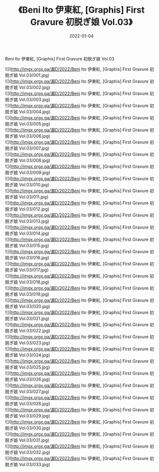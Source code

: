 ﻿---
layout: post
title:  《Beni Ito 伊東紅, [Graphis] First Gravure 初脱ぎ娘 Vol.03》
date:   2022-01-04
img: http://imgx.orgx.ga/漏D/2022/Beni Ito 伊東紅, [Graphis] First Gravure 初脱ぎ娘 Vol.03/000.jpg
categories: [美女, 清纯, 唯美]
---

Beni Ito 伊東紅, [Graphis] First Gravure 初脱ぎ娘 Vol.03

  ![](http://imgx.orgx.ga/漏D/2022/Beni Ito 伊東紅, [Graphis] First Gravure 初脱ぎ娘 Vol.03/001.jpg) <br> ![](http://imgx.orgx.ga/漏D/2022/Beni Ito 伊東紅, [Graphis] First Gravure 初脱ぎ娘 Vol.03/002.jpg) <br> ![](http://imgx.orgx.ga/漏D/2022/Beni Ito 伊東紅, [Graphis] First Gravure 初脱ぎ娘 Vol.03/003.jpg) <br> ![](http://imgx.orgx.ga/漏D/2022/Beni Ito 伊東紅, [Graphis] First Gravure 初脱ぎ娘 Vol.03/004.jpg) <br> ![](http://imgx.orgx.ga/漏D/2022/Beni Ito 伊東紅, [Graphis] First Gravure 初脱ぎ娘 Vol.03/005.jpg) <br> ![](http://imgx.orgx.ga/漏D/2022/Beni Ito 伊東紅, [Graphis] First Gravure 初脱ぎ娘 Vol.03/006.jpg) <br> ![](http://imgx.orgx.ga/漏D/2022/Beni Ito 伊東紅, [Graphis] First Gravure 初脱ぎ娘 Vol.03/007.jpg) <br> ![](http://imgx.orgx.ga/漏D/2022/Beni Ito 伊東紅, [Graphis] First Gravure 初脱ぎ娘 Vol.03/008.jpg) <br> ![](http://imgx.orgx.ga/漏D/2022/Beni Ito 伊東紅, [Graphis] First Gravure 初脱ぎ娘 Vol.03/009.jpg) <br> ![](http://imgx.orgx.ga/漏D/2022/Beni Ito 伊東紅, [Graphis] First Gravure 初脱ぎ娘 Vol.03/010.jpg) <br> ![](http://imgx.orgx.ga/漏D/2022/Beni Ito 伊東紅, [Graphis] First Gravure 初脱ぎ娘 Vol.03/011.jpg) <br> ![](http://imgx.orgx.ga/漏D/2022/Beni Ito 伊東紅, [Graphis] First Gravure 初脱ぎ娘 Vol.03/012.jpg) <br> ![](http://imgx.orgx.ga/漏D/2022/Beni Ito 伊東紅, [Graphis] First Gravure 初脱ぎ娘 Vol.03/013.jpg) <br> ![](http://imgx.orgx.ga/漏D/2022/Beni Ito 伊東紅, [Graphis] First Gravure 初脱ぎ娘 Vol.03/014.jpg) <br> ![](http://imgx.orgx.ga/漏D/2022/Beni Ito 伊東紅, [Graphis] First Gravure 初脱ぎ娘 Vol.03/015.jpg) <br> ![](http://imgx.orgx.ga/漏D/2022/Beni Ito 伊東紅, [Graphis] First Gravure 初脱ぎ娘 Vol.03/016.jpg) <br> ![](http://imgx.orgx.ga/漏D/2022/Beni Ito 伊東紅, [Graphis] First Gravure 初脱ぎ娘 Vol.03/017.jpg) <br> ![](http://imgx.orgx.ga/漏D/2022/Beni Ito 伊東紅, [Graphis] First Gravure 初脱ぎ娘 Vol.03/018.jpg) <br> ![](http://imgx.orgx.ga/漏D/2022/Beni Ito 伊東紅, [Graphis] First Gravure 初脱ぎ娘 Vol.03/019.jpg) <br> ![](http://imgx.orgx.ga/漏D/2022/Beni Ito 伊東紅, [Graphis] First Gravure 初脱ぎ娘 Vol.03/020.jpg) <br> ![](http://imgx.orgx.ga/漏D/2022/Beni Ito 伊東紅, [Graphis] First Gravure 初脱ぎ娘 Vol.03/021.jpg) <br> ![](http://imgx.orgx.ga/漏D/2022/Beni Ito 伊東紅, [Graphis] First Gravure 初脱ぎ娘 Vol.03/022.jpg) <br> ![](http://imgx.orgx.ga/漏D/2022/Beni Ito 伊東紅, [Graphis] First Gravure 初脱ぎ娘 Vol.03/023.jpg) <br> ![](http://imgx.orgx.ga/漏D/2022/Beni Ito 伊東紅, [Graphis] First Gravure 初脱ぎ娘 Vol.03/024.jpg) <br> ![](http://imgx.orgx.ga/漏D/2022/Beni Ito 伊東紅, [Graphis] First Gravure 初脱ぎ娘 Vol.03/025.jpg) <br> ![](http://imgx.orgx.ga/漏D/2022/Beni Ito 伊東紅, [Graphis] First Gravure 初脱ぎ娘 Vol.03/026.jpg) <br> ![](http://imgx.orgx.ga/漏D/2022/Beni Ito 伊東紅, [Graphis] First Gravure 初脱ぎ娘 Vol.03/027.jpg) <br> ![](http://imgx.orgx.ga/漏D/2022/Beni Ito 伊東紅, [Graphis] First Gravure 初脱ぎ娘 Vol.03/028.jpg) <br> ![](http://imgx.orgx.ga/漏D/2022/Beni Ito 伊東紅, [Graphis] First Gravure 初脱ぎ娘 Vol.03/029.jpg) <br> ![](http://imgx.orgx.ga/漏D/2022/Beni Ito 伊東紅, [Graphis] First Gravure 初脱ぎ娘 Vol.03/030.jpg) <br> ![](http://imgx.orgx.ga/漏D/2022/Beni Ito 伊東紅, [Graphis] First Gravure 初脱ぎ娘 Vol.03/031.jpg) <br> ![](http://imgx.orgx.ga/漏D/2022/Beni Ito 伊東紅, [Graphis] First Gravure 初脱ぎ娘 Vol.03/032.jpg) <br> ![](http://imgx.orgx.ga/漏D/2022/Beni Ito 伊東紅, [Graphis] First Gravure 初脱ぎ娘 Vol.03/033.jpg) <br>